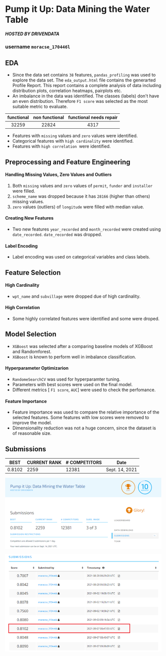 # Pump it Up: Data Mining the Water Table
##### _HOSTED BY DRIVENDATA_

### username `moracse_170446l`

## EDA
- Since the data set contains `38` features, `pandas_profiling`  was used to explore the data set. The `eda_output.html` file contains the generarted Profile Report. This report contains a complete analysis of data including distribution plots, correlation heatmaps, pairplots etc.  
- An imbalance in the data was identified. The classes (labels) don't have an even distribution. Therefore `F1 score` was selected as the most suitable metric to evaluate. 

| functional | non functional | functional needs repair |
| :---: | :---: |  :---:|
|32259|22824|4317|

- Features with `missing` values and `zero` values were identified.
- Categorical features with `high cardinality` were identified. 
- Features with `high correlation `were identified.

## Preprocessing and Feature Engineering

#### Handling Missing Values, Zero Values and Outliers
1. Both `missing` values and `zero` values of `permit`, `funder` and `installer` were filled.
2. `scheme_name` was dropped because it has `28166` (higher than others) missing values.
3. `zero` values (outliers) of  `longitude` were filled with median value.

#### Creating New Features

- Two new features `year_recorded` and `month_recorded` were created using `date_recorded`. `date_recorded` was dropped. 

#### Label Encoding

- Label encoding was used on categorical variables and class labels.

## Feature Selection

#### High Cardinality
- `wpt_name` and `subvillage` were dropped due of high cardinality.

#### High Correlation
- Some highly correlated features were identified and some were droped.

## Model Selection

- `XGBoost` was selected after a comparing baseline models of XGBoost and Randomforest. 
- `XGBoost` is known to perform well in imbalance classification. 

#### Hyperparameter Optimizarion
- `RandomeSearchCV` was used for hyperparamter tuning. 
- Parameters with best scores were used on the final model.
- Different metrics [ `F1 score`, `AUC`] were used to check the perfomance.

#### Feature Importance
- Feature importance was used to compare the relative importance of the selected features. Some features with low scores were removed to improve the model.
- Dimensionality reduction was not a huge concern, since the dataset is of reasonable size. 

## Submissions

| BEST | CURRENT RANK | # COMPETITORS | Date |
| ------ | ------ | ------ | ------ |
| 0.8102 | 2259 | 12381| Sept. 14, 2021 |

![best submission](https://github.com/kavindaperera/pump-it-up-170446l/blob/main/submission_proof.PNG?raw=true)

![all submissions](https://github.com/kavindaperera/pump-it-up-170446l/blob/main/submissions.PNG?raw=true)


